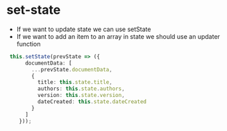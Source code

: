 # set-state

- If we want to update state we can use setState
- If we want to add an item to an array in state we should use an updater function

```typescript
 this.setState(prevState => ({
      documentData: [
        ...prevState.documentData,
        {
          title: this.state.title,
          authors: this.state.authors,
          version: this.state.version,
          dateCreated: this.state.dateCreated
        }
      ]
    }));
```
